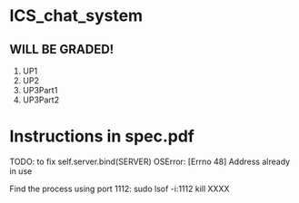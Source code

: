 # ICS_chat_system
<h2> WILL BE GRADED! </h2>
<ol>
<li>UP1</li>
<li>UP2</li>
<li>UP3Part1</li>
<li>UP3Part2</li>
</ol>
<h1> Instructions in spec.pdf </h1>

TODO: to fix
self.server.bind(SERVER)
OSError: [Errno 48] Address already in use

Find the process using port 1112:
sudo lsof -i:1112
kill XXXX
